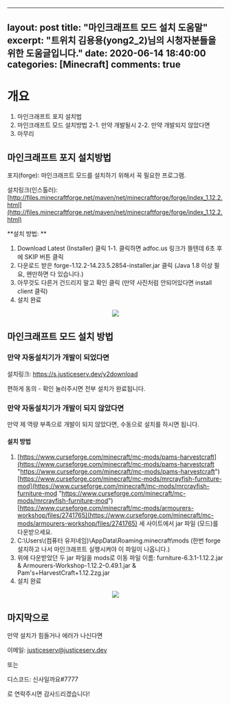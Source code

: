 
---
layout: post
title:  "마인크래프트 모드 설치 도움말"
excerpt: "트위치 김용용(yong2_2)님의 시청자분들을 위한 도움글입니다."
date:   2020-06-14 18:40:00
categories: [Minecraft]
comments: true
---

# 개요
1. 마인크래프트 포지 설치법
2. 마인크래프트 모드 설치방법
2-1. 만약 개발될시
2-2. 만약 개발되지 않았다면
3. 마무리
## 마인크래프트 포지 설치방법
포지(forge): 마인크래프트 모드를 설치하기 위해서 꼭 필요한 프로그램. 

설치링크(인스톨러): [http://files.minecraftforge.net/maven/net/minecraftforge/forge/index_1.12.2.html](http://files.minecraftforge.net/maven/net/minecraftforge/forge/index_1.12.2.html)

**설치 방법: **
1. Download Latest (Installer) 클릭 
1-1. 클릭하면 adfoc.us 링크가 뜰텐데 6초 후에 SKIP 버튼 클릭 
2. 다운로드 받은  forge-1.12.2-14.23.5.2854-installer.jar 클릭 (Java 1.8 이상 필요, 왠만하면 다 있습니다.) 
3. 아무것도 다른거 건드리지 말고 확인 클릭 (만약 사진처럼 안되어있다면 install client 클릭)
4. 설치 완료 
<p align="center">
<img align ="center" src = "https://i.ibb.co/X5nJDfZ/forge.png">
</p>

## 마인크래프트 모드 설치 방법 

### 만약 자동설치기가 개발이 되었다면
설치링크: https://s.justiceserv.dev/y2download 

편하게 동의 - 확인 눌러주시면 전부 설치가 완료됩니다. 

### 만약 자동설치기가 개발이 되지 않았다면 
만약 제 역량 부족으로 개발이 되지 않았다면, 수동으로 설치를 하시면 됩니다. 
#### 설치 방법 
1. [https://www.curseforge.com/minecraft/mc-mods/pams-harvestcraft](https://www.curseforge.com/minecraft/mc-mods/pams-harvestcraft "https://www.curseforge.com/minecraft/mc-mods/pams-harvestcraft")
[https://www.curseforge.com/minecraft/mc-mods/mrcrayfish-furniture-mod](https://www.curseforge.com/minecraft/mc-mods/mrcrayfish-furniture-mod "https://www.curseforge.com/minecraft/mc-mods/mrcrayfish-furniture-mod")
[https://www.curseforge.com/minecraft/mc-mods/armourers-workshop/files/2741765](https://www.curseforge.com/minecraft/mc-mods/armourers-workshop/files/2741765)
세 사이트에서 jar 파일 (모드)를 다운받으세요. 
2. C:\Users\\(컴퓨터 유저네임)\AppData\Roaming\.minecraft\mods
(한번 forge 설치하고 나서 마인크래프트 실행시켜야 이 파일이 나옵니다.) 
3. 위에 다운받았던 두 jar 파일을 mods로 이동
파일 이름: 
furniture-6.3.1-1.12.2.jar & Armourers-Workshop-1.12.2-0.49.1.jar & Pam's+HarvestCraft+1.12.2zg.jar
4. 설치 완료 
<p align="center">
<img align ="center" src = "https://i.ibb.co/Ks2pMcT/folder.png">
</p>

## 마지막으로 
만약 설치가 힘들거나 에러가 나신다면 

이메일: justiceserv@justiceserv.dev 

또는 

디스코드: 신사일까요#7777

로 연락주시면 감사드리겠습니다!